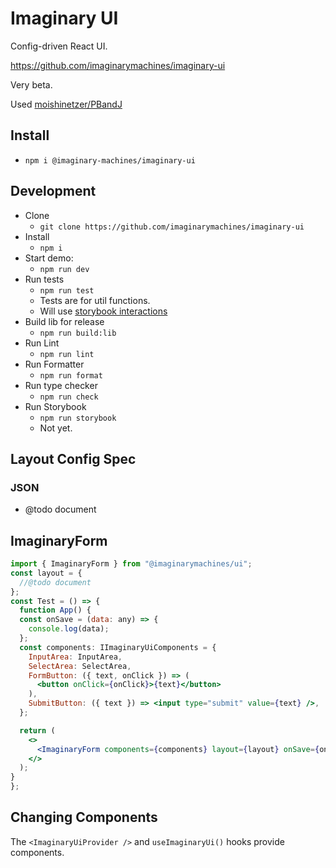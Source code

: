 # Imaginary UI

Config-driven React UI.

https://github.com/imaginarymachines/imaginary-ui

Very beta.

Used [moishinetzer/PBandJ](https://github.com/moishinetzer/PBandJ)

## Install

- `npm i @imaginary-machines/imaginary-ui`

## Development

- Clone
  - `git clone https://github.com/imaginarymachines/imaginary-ui`
- Install
  - `npm i`
- Start demo:
  - `npm run dev`
- Run tests
  - `npm run test`
  - Tests are for util functions.
  - Will use [storybook interactions](https://storybook.js.org/addons/@storybook/addon-interactions)
- Build lib for release
  - `npm run build:lib`
- Run Lint
  - `npm run lint`
- Run Formatter
  - `npm run format`
- Run type checker
  - `npm run check`
- Run Storybook
  - `npm run storybook`
  - Not yet.

## Layout Config Spec

### JSON

- @todo document

## ImaginaryForm

```jsx
import { ImaginaryForm } from "@imaginarymachines/ui";
const layout = {
  //@todo document
};
const Test = () => {
  function App() {
  const onSave = (data: any) => {
    console.log(data);
  };
  const components: IImaginaryUiComponents = {
    InputArea: InputArea,
    SelectArea: SelectArea,
    FormButton: ({ text, onClick }) => (
      <button onClick={onClick}>{text}</button>
    ),
    SubmitButton: ({ text }) => <input type="submit" value={text} />,
  };

  return (
    <>
      <ImaginaryForm components={components} layout={layout} onSave={onSave} />
    </>
  );
}
};
```

## Changing Components

The `<ImaginaryUiProvider />` and `useImaginaryUi()` hooks provide components.
